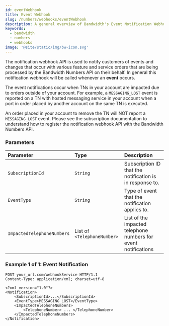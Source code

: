```yaml
---
id: eventWebhook
title: Event Webhook
slug: /numbers/webhooks/eventWebhook
description: A general overview of Bandwidth's Event Notification Webhook
keywords:
  - bandwidth
  - numbers
  - webhooks
image: '@site/static/img/bw-icon.svg'
---
```


The notification webhook API is used to notify customers of events and changes that occur with various feature and service orders that are being processed by the Bandwidth Numbers API on their behalf. In general this notification webhook will be called whenever an **event** occurs.

The event notifications occur when TNs in your account are impacted due to orders outside of your account. For example, a `MESSAGING_LOST` event is reported on a TN with hosted messaging service in your account when a port in order placed by another account on the same TN is executed.

An order placed in your account to remove the TN will NOT report a `MESSAGING_LOST` event.  Please see the subscription documentation to understand how to register the notification webhook API with the Bandwidth Numbers API.

### Parameters

| Parameter                  | Type                        | Description                                                    |
|:---------------------------|:----------------------------|:---------------------------------------------------------------|
| `SubscriptionId`           | `String`                    | Subscription ID that the notification is in response to.       |
| `EventType`                | `String`                    | Type of event that the notification applies to.                |
| `ImpactedTelephoneNumbers` | List of `<TelephoneNumber>` | List of the impacted telephone numbers for event notifications |

### Example 1 of 1: Event Notification

```http
POST your_url.com/webhookService HTTP/1.1
Content-Type: application/xml; charset=utf-8

<?xml version="1.0"?>
<Notification>
    <SubscriptionId>...</SubscriptionId>
    <EventType>MESSAGING_LOST</EventType>
    <ImpactedTelephoneNumbers>
        <TelephoneNumber> ... </TelephoneNumber>
    </ImpactedTelephoneNumbers>
</Notification>
```
